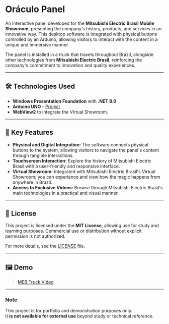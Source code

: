 ﻿# Oráculo Panel  

An interactive panel developed for the **Mitsubishi Electric Brasil Mobile Showroom**, presenting the company's history, products, and services in an innovative way. This desktop software is integrated with physical buttons controlled by an Arduino, allowing visitors to interact with the content in a unique and immersive manner.  

The panel is installed in a truck that travels throughout Brazil, alongside other technologies from **Mitsubishi Electric Brasil**, reinforcing the company's commitment to innovation and quality experiences.

---

## 🛠️ Technologies Used  

- **Windows Presentation Foundation** with **.NET 8.0**  
- **Arduino UNO** - [Project](https://github.com/felixnogueira/oraculo_arduino)  
- **WebView2** to integrate the Virtual Showroom.

---

## 🚀 Key Features  

- **Physical and Digital Integration:** The software connects physical buttons to the system, allowing visitors to navigate the panel's content through tangible interactions.  
- **Touchscreen Interaction:** Explore the history of Mitsubishi Electric Brasil with a user-friendly and responsive interface.  
- **Virtual Showroom:** Integrated with Mitsubishi Electric Brasil's Virtual Showroom; you can experience and view how the magic happens from anywhere in Brazil.  
- **Access to Exclusive Videos:** Browse through Mitsubishi Electric Brasil's main technologies in a practical and visual manner.

---

## 📜 License  

This project is licensed under the **MIT License**, allowing use for study and learning purposes. Commercial use or distribution without explicit permission is not authorized.  

For more details, see the [LICENSE](./LICENSE.txt) file.

---

## 🖼️ Demo  

> [MEB Truck Video](https://youtu.be/U0hJUbBpxGc?si=yIfAW0lmuaSxE-KC)

---

### Note  

This project is for portfolio and demonstration purposes only.  
It **is not available for external use** beyond study or technical reference.
